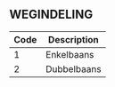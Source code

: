 ## WEGINDELING				
				
|	Code	|	Description	|
|	---	|	---	|
|	1	|	Enkelbaans	|
|	2	|	Dubbelbaans	|
